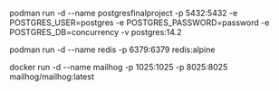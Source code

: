 podman run -d --name postgresfinalproject -p 5432:5432 -e POSTGRES_USER=postgres -e POSTGRES_PASSWORD=password -e POSTGRES_DB=concurrency -v postgres:14.2

podman run -d --name redis -p 6379:6379 redis:alpine

docker run -d --name mailhog -p 1025:1025 -p 8025:8025 mailhog/mailhog:latest

